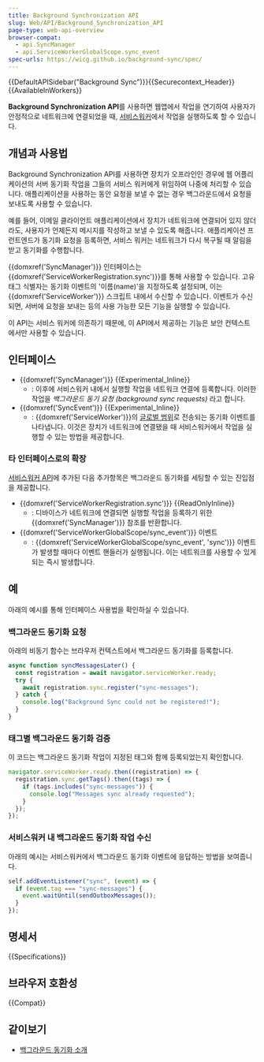 ```yaml
---
title: Background Synchronization API
slug: Web/API/Background_Synchronization_API
page-type: web-api-overview
browser-compat:
  - api.SyncManager
  - api.ServiceWorkerGlobalScope.sync_event
spec-urls: https://wicg.github.io/background-sync/spec/
---
```


{{DefaultAPISidebar("Background Sync")}}{{Securecontext_Header}}{{AvailableInWorkers}}

**Background Synchronization API**를 사용하면 웹앱에서 작업을 연기하여 사용자가 안정적으로 네트워크에 연결되었을 때, [서비스워커](/ko/docs/Web/API/Service_Worker_API)에서 작업을 실행하도록 할 수 있습니다.

## 개념과 사용법

Background Synchronization API를 사용하면 장치가 오프라인인 경우에 웹 어플리케이션의 서버 동기화 작업을 그들의 서비스 워커에게 위임하여 나중에 처리할 수 있습니다. 애플리케이션을 사용하는 동안 요청을 보낼 수 없는 경우 백그라운드에서 요청을 보내도록 사용할 수 있습니다.

예를 들어, 이메일 클라이언트 애플리케이션에서 장치가 네트워크에 연결되어 있지 않더라도, 사용자가 언제든지 메시지를 작성하고 보낼 수 있도록 해줍니다. 애플리케이션 프런트엔드가 동기화 요청을 등록하면, 서비스 워커는 네트워크가 다시 복구될 때 알림을 받고 동기화를 수행합니다.

{{domxref('SyncManager')}} 인터페이스는 {{domxref('ServiceWorkerRegistration.sync')}}를 통해 사용할 수 있습니다. 고유 태그 식별자는 동기화 이벤트의 '이름(name)'을 지정하도록 설정되며, 이는 {{domxref('ServiceWorker')}} 스크립트 내에서 수신할 수 있습니다. 이벤트가 수신되면, 서버에 요청을 보내는 등의 사용 가능한 모든 기능을 실행할 수 있습니다.

이 API는 서비스 워커에 의존하기 때문에, 이 API에서 제공하는 기능은 보안 컨텍스트에서만 사용할 수 있습니다.

## 인터페이스

- {{domxref('SyncManager')}} {{Experimental_Inline}}
  - : 이후에 서비스워커 내에서 실행할 작업을 네트워크 연결에 등록합니다. 이러한 작업을 _백그라운드 동기 요청 (background sync requests)_ 라고 합니다.
- {{domxref('SyncEvent')}} {{Experimental_Inline}}
  - : {{domxref('ServiceWorker')}}의 [글로벌 범위](/ko/docs/Web/API/ServiceWorkerGlobalScope)로 전송되는 동기화 이벤트를 나타냅니다. 이것은 장치가 네트워크에 연결됐을 때 서비스워커에서 작업을 실행할 수 있는 방법을 제공합니다.

### 타 인터페이스로의 확장

[서비스워커 API](/ko/docs/Web/API/Service_worker_API)에 추가된 다음 추가항목은 백그라운드 동기화를 세팅할 수 있는 진입점을 제공합니다.

- {{domxref('ServiceWorkerRegistration.sync')}} {{ReadOnlyInline}}
  - : 디바이스가 네트워크에 연결되면 실행할 작업을 등록하기 위한 {{domxref('SyncManager')}} 참조를 반환합니다.
- {{domxref('ServiceWorkerGlobalScope/sync_event')}} 이벤트
  - : {{domxref('ServiceWorkerGlobalScope/sync_event', 'sync')}} 이벤트가 발생할 때마다 이벤트 핸들러가 실행됩니다. 이는 네트워크를 사용할 수 있게 되는 즉시 발생합니다.

## 예

아래의 예시를 통해 인터페이스 사용법을 확인하실 수 있습니다.

### 백그라운드 동기화 요청

아래의 비동기 함수는 브라우저 컨텍스트에서 백그라운드 동기화를 등록합니다.

```js
async function syncMessagesLater() {
  const registration = await navigator.serviceWorker.ready;
  try {
    await registration.sync.register("sync-messages");
  } catch {
    console.log("Background Sync could not be registered!");
  }
}
```

### 태그별 백그라운드 동기화 검증

이 코드는 백그라운드 동기화 작업이 지정된 태그와 함께 등록되었는지 확인합니다.

```js
navigator.serviceWorker.ready.then((registration) => {
  registration.sync.getTags().then((tags) => {
    if (tags.includes("sync-messages")) {
      console.log("Messages sync already requested");
    }
  });
});
```

### 서비스워커 내 백그라운드 동기화 작업 수신

아래의 예시는 서비스워커에서 백그라운드 동기화 이벤트에 응답하는 방법을 보여줍니다.

```js
self.addEventListener("sync", (event) => {
  if (event.tag === "sync-messages") {
    event.waitUntil(sendOutboxMessages());
  }
});
```

## 명세서

{{Specifications}}

## 브라우저 호환성

{{Compat}}

## 같이보기

- [백그라운드 동기화 소개](https://developer.chrome.com/blog/background-sync/)
